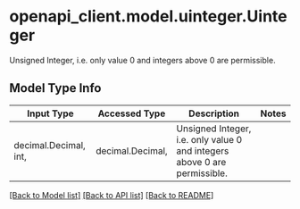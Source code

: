 # openapi_client.model.uinteger.Uinteger

Unsigned Integer, i.e. only value 0 and integers above 0 are permissible.

## Model Type Info
Input Type | Accessed Type | Description | Notes
------------ | ------------- | ------------- | -------------
decimal.Decimal, int,  | decimal.Decimal,  | Unsigned Integer, i.e. only value 0 and integers above 0 are permissible. | 

[[Back to Model list]](../../README.md#documentation-for-models) [[Back to API list]](../../README.md#documentation-for-api-endpoints) [[Back to README]](../../README.md)


